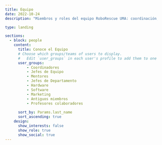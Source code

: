 ```yaml
---
title: Equipo
date: 2022-10-24
description: "Miembros y roles del equipo RoboRescue UMA: coordinación, hardware, software y más."

type: landing

sections:
  - block: people
    content:
      title: Conoce el Equipo
      # Choose which groups/teams of users to display.
      #   Edit `user_groups` in each user's profile to add them to one or more of these groups.
      user_groups:
          - Coordinadores
          - Jefes de Equipo
          - Mentores
          - Jefes de Departamento
          - Hardware
          - Software
          - Marketing
          - Antiguos miembros
          - Profesores colaboradores
          
      sort_by: Params.last_name
      sort_ascending: true
    design:
      show_interests: false
      show_role: true
      show_social: true
---
```

